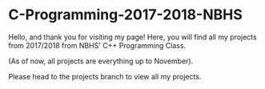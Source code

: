 # C-Programming-2017-2018-NBHS
Hello, and thank you for visiting my page!
Here, you will find all my projects from 2017/2018 from NBHS' C++ Programming Class. 

(As of now, all projects are everything up to November).

Please head to the projects branch to view all my projects. 
